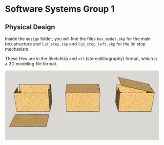 # Software Systems Group 1

## Physical Design

Inside the `design` folder, you will find the files `box_model.skp` for the main box structure and `lid_stop.skp` and `lid_stop_left.skp` for the lid stop mechanism.

These files are in the SketchUp and `stl` (stereolithography) format, which is a 3D modeling file format.

![Box Design](./img/readme_box_design.png)
